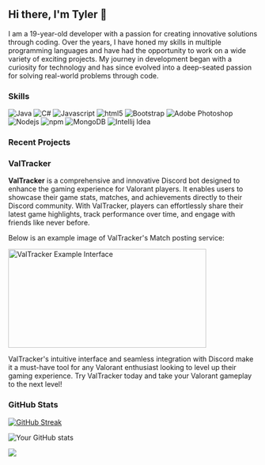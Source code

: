 ## Hi there, I'm Tyler 👋

I am a 19-year-old developer with a passion for creating innovative solutions through coding. Over the years, I have honed my skills in multiple programming languages and have had the opportunity to work on a wide variety of exciting projects. My journey in development began with a curiosity for technology and has since evolved into a deep-seated passion for solving real-world problems through code.


<h3>Skills</h3>
<p>
  <img alt="Java" src="https://img.shields.io/badge/java-%23ED8B00.svg?style=flat-square&logo=openjdk&logoColor=white">
  <img alt="C#" src="https://img.shields.io/badge/c%23-%23239120.svg?style=flat-square&logo=csharp&logoColor=white" />
  <img alt="Javascript" src="https://img.shields.io/badge/-javascript-f7df1c?style=flat-square&logo=javascript&logoColor=black" />
  <img alt="html5" src="https://img.shields.io/badge/-HTML5-E34F26?style=flat-square&logo=html5&logoColor=white" />
  <img alt="Bootstrap" src="https://img.shields.io/badge/-bootstrap-7953b3?style=flat-square&logo=javascript&logoColor=white" />
  <img alt="Adobe Photoshop" src="https://img.shields.io/badge/-adobe%20photoshop-30a8ff?style=flat-square&logo=adobe%20photoshop&logoColor=white" />
  <img alt="Nodejs" src="https://img.shields.io/badge/-Nodejs-43853d?style=flat-square&logo=Node.js&logoColor=white" />
  <img alt="npm" src="https://img.shields.io/badge/-NPM-CB3837?style=flat-square&logo=npm&logoColor=white" />
  <img alt="MongoDB" src="https://img.shields.io/badge/-MongoDB-13aa52?style=flat-square&logo=mongodb&logoColor=white" />
  <img alt="Intellij Idea" src="https://img.shields.io/badge/IntelliJIDEA-000000.svg?style=flat-square&logo=intellij-idea&logoColor=white" />
</p>

<h3>Recent Projects</h3>

### ValTracker

<p><strong>ValTracker</strong> is a comprehensive and innovative Discord bot designed to enhance the gaming experience for Valorant players. It enables users to showcase their game stats, matches, and achievements directly to their Discord community. With ValTracker, players can effortlessly share their latest game highlights, track performance over time, and engage with friends like never before.</p>

<p>Below is an example image of ValTracker's Match posting service:</p>

<img src="https://valtracker.xyz/images/example.png" alt="ValTracker Example Interface" width="400" height="200">

<p>ValTracker's intuitive interface and seamless integration with Discord make it a must-have tool for any Valorant enthusiast looking to level up their gaming experience. Try ValTracker today and take your Valorant gameplay to the next level!</p>


<h3>GitHub Stats</h3>

[![GitHub Streak](https://streak-stats.demolab.com?user=MistyKnives&theme=dark&background=45%2C0C0C0C%2C0C0C0C&ring=0077FF&currStreakLabel=0077FF&currStreakNum=0077FF&fire=EBEBEB)](https://git.io/streak-stats)

![Your GitHub stats](https://github-readme-stats.vercel.app/api?username=MistyKnives&hide_border=true&show_icons=true&bg_color=0C0C0C&title_color=0077ff&icon_color=0077ff&text_bold=false&text_color=0077ff)

![](https://komarev.com/ghpvc/?username=MistyKnives&color=blue)
